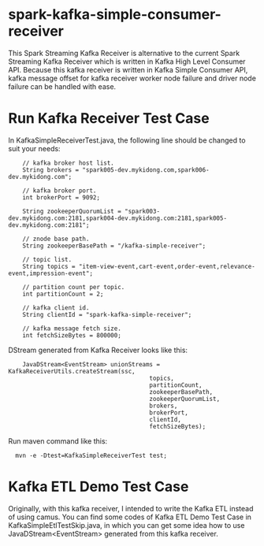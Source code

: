 # spark-kafka-simple-consumer-receiver
This Spark Streaming Kafka Receiver is alternative to the current Spark Streaming Kafka Receiver which is written in Kafka High Level Consumer API.
Because this kafka receiver is written in Kafka Simple Consumer API, kafka message offset for kafka receiver worker node failure and driver node failure can be handled with ease.


# Run Kafka Receiver Test Case
In KafkaSimpleReceiverTest.java, the following line should be changed to suit your needs:
    		
		// kafka broker host list.
		String brokers = "spark005-dev.mykidong.com,spark006-dev.mykidong.com";
		
		// kafka broker port.
		int brokerPort = 9092;
		
		String zookeeperQuorumList = "spark003-dev.mykidong.com:2181,spark004-dev.mykidong.com:2181,spark005-dev.mykidong.com:2181";
		
		// znode base path.
		String zookeeperBasePath = "/kafka-simple-receiver";
		
		// topic list.
		String topics = "item-view-event,cart-event,order-event,relevance-event,impression-event";	
		
		// partition count per topic.
		int partitionCount = 2;
		
		// kafka client id.
		String clientId = "spark-kafka-simple-receiver";
		
		// kafka message fetch size.
		int fetchSizeBytes = 800000;	


DStream generated from Kafka Receiver looks like this:


		JavaDStream<EventStream> unionStreams = KafkaReceiverUtils.createStream(ssc, 
											topics, 
											partitionCount, 
											zookeeperBasePath, 
											zookeeperQuorumList, 
											brokers, 
											brokerPort, 
											clientId, 
											fetchSizeBytes);




Run maven command like this:

      mvn -e -Dtest=KafkaSimpleReceiverTest test;


# Kafka ETL Demo Test Case
Originally, with this kafka receiver, I intended to write the Kafka ETL instead of using camus.
You can find some codes of Kafka ETL Demo Test Case in KafkaSimpleEtlTestSkip.java, 
in which you can get some idea how to use JavaDStream&lt;EventStream&gt; generated from this kafka receiver.
  


